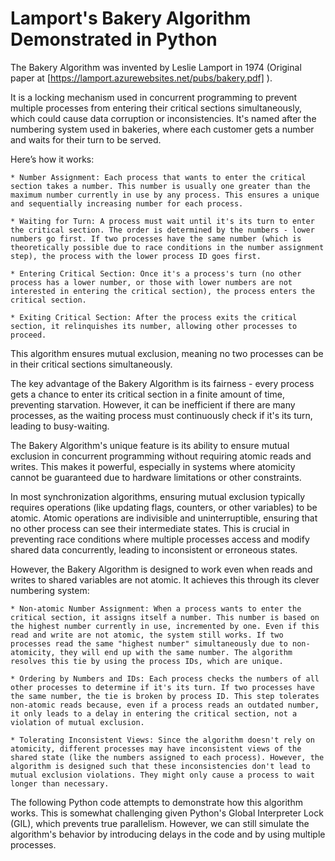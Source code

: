 # Lamport's Bakery Algorithm Demonstrated in Python

The Bakery Algorithm was invented by Leslie Lamport in 1974 (Original paper at [https://lamport.azurewebsites.net/pubs/bakery.pdf] ).

It is a locking mechanism used in concurrent programming to prevent multiple processes from entering their critical sections simultaneously, which could cause data corruption or inconsistencies. It's named after the numbering system used in bakeries, where each customer gets a number and waits for their turn to be served.

Here’s how it works:

    * Number Assignment: Each process that wants to enter the critical section takes a number. This number is usually one greater than the maximum number currently in use by any process. This ensures a unique and sequentially increasing number for each process.

    * Waiting for Turn: A process must wait until it's its turn to enter the critical section. The order is determined by the numbers - lower numbers go first. If two processes have the same number (which is theoretically possible due to race conditions in the number assignment step), the process with the lower process ID goes first.

    * Entering Critical Section: Once it's a process's turn (no other process has a lower number, or those with lower numbers are not interested in entering the critical section), the process enters the critical section.

    * Exiting Critical Section: After the process exits the critical section, it relinquishes its number, allowing other processes to proceed.

This algorithm ensures mutual exclusion, meaning no two processes can be in their critical sections simultaneously.

The key advantage of the Bakery Algorithm is its fairness - every process gets a chance to enter its critical section in a finite amount of time, preventing starvation. However, it can be inefficient if there are many processes, as the waiting process must continuously check if it's its turn, leading to busy-waiting.

The Bakery Algorithm's unique feature is its ability to ensure mutual exclusion in concurrent programming without requiring atomic reads and writes. This makes it powerful, especially in systems where atomicity cannot be guaranteed due to hardware limitations or other constraints.

In most synchronization algorithms, ensuring mutual exclusion typically requires operations (like updating flags, counters, or other variables) to be atomic. Atomic operations are indivisible and uninterruptible, ensuring that no other process can see their intermediate states. This is crucial in preventing race conditions where multiple processes access and modify shared data concurrently, leading to inconsistent or erroneous states.

However, the Bakery Algorithm is designed to work even when reads and writes to shared variables are not atomic. It achieves this through its clever numbering system:

    * Non-atomic Number Assignment: When a process wants to enter the critical section, it assigns itself a number. This number is based on the highest number currently in use, incremented by one. Even if this read and write are not atomic, the system still works. If two processes read the same "highest number" simultaneously due to non-atomicity, they will end up with the same number. The algorithm resolves this tie by using the process IDs, which are unique.

    * Ordering by Numbers and IDs: Each process checks the numbers of all other processes to determine if it's its turn. If two processes have the same number, the tie is broken by process ID. This step tolerates non-atomic reads because, even if a process reads an outdated number, it only leads to a delay in entering the critical section, not a violation of mutual exclusion.

    * Tolerating Inconsistent Views: Since the algorithm doesn't rely on atomicity, different processes may have inconsistent views of the shared state (like the numbers assigned to each process). However, the algorithm is designed such that these inconsistencies don't lead to mutual exclusion violations. They might only cause a process to wait longer than necessary.

The following Python code attempts to demonstrate how this algorithm works. This is somewhat challenging given Python's Global Interpreter Lock (GIL), which prevents true parallelism. However, we can still simulate the algorithm's behavior by introducing delays in the code and by using multiple processes.
